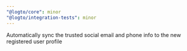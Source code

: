 ```yaml
---
"@logto/core": minor
"@logto/integration-tests": minor
---
```


Automatically sync the trusted social email and phone info to the new registered user profile
